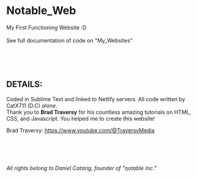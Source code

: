 # Notable_Web
My First Functioning Website :D
<br />
<br />
See full documentation of code on "My_Websites"

<br />
<br />
<br />

## DETAILS:

Coded in Sublime Text and linked to Netlify servers.
All code written by CatX711 (D.C) <em>alone</em>.
<br />
Thank you to <strong>Brad Traversy</strong> for his countless amazing tutorials
on HTML, CSS, and Javascript. You helped me to create this website!

Brad Traversy: https://www.youtube.com/@TraversyMedia

<br />
<br />
<br />
<br />
<em>All rights belong to Daniel Catarig, founder of "ηotable Inc."</em>
